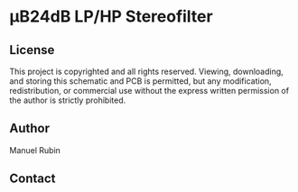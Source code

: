 
# µB24dB LP/HP Stereofilter 

## License

This project is copyrighted and all rights reserved. Viewing, downloading, and storing this schematic and PCB is permitted, but any modification, redistribution, or commercial use without the express written permission of the author is strictly prohibited.

## Author

Manuel Rubin

## Contact

